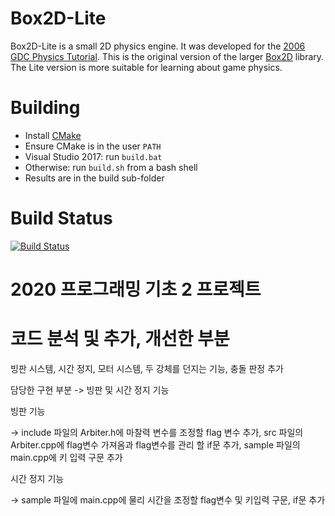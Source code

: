 # Box2D-Lite
Box2D-Lite is a small 2D physics engine. It was developed for the [2006 GDC Physics Tutorial](docs/GDC2006_Catto_Erin_PhysicsTutorial.pdf). This is the original version of the larger [Box2D](https://box2d.org) library. The Lite version is more suitable for learning about game physics.

# Building
- Install [CMake](https://cmake.org/)
- Ensure CMake is in the user `PATH`
- Visual Studio 2017: run `build.bat`
- Otherwise: run `build.sh` from a bash shell
- Results are in the build sub-folder

# Build Status
[![Build Status](https://travis-ci.org/erincatto/box2d-lite.svg?branch=master)](https://travis-ci.org/erincatto/box2d-lite)

# 2020 프로그래밍 기초 2 프로젝트



# 코드 분석 및 추가, 개선한 부분

빙판 시스템, 시간 정지, 모터 시스템, 두 강체를 던지는 기능, 충돌 판정 추가


담당한 구현 부분 -> 빙판 및 시간 정지 기능

빙판 기능 

-> include 파일의 Arbiter.h에 마찰력 변수를 조정할 flag 변수 추가,  src 파일의 Arbiter.cpp에 flag변수 가져옴과 flag변수를 관리 할 if문 추가,  sample  파일의 main.cpp에 키 입력 구문 추가

시간 정지 기능 

-> sample 파일에 main.cpp에 물리 시간을 조정할 flag변수 및 키입력 구문, if문 추가
